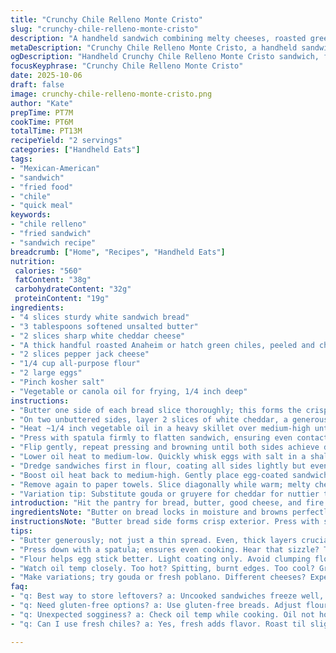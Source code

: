 ```yaml
---
title: "Crunchy Chile Relleno Monte Cristo"
slug: "crunchy-chile-relleno-monte-cristo"
description: "A handheld sandwich combining melty cheeses, roasted green chiles, and a golden, crisp exterior. Bread buttered outside, layered with sharp cheddar and pepper jack hiding a hearty chile filling. Twice cooked—first seared, then battered and fried—until crunchy, all wrapped in a custard-like egg coating. Vegetable oil provides the crisp crust. Mastering the flips and timing is key to avoid soggy bread or raw centers. Alter cheese types or chiles to change heat or creaminess. Quick prep, about 10 minutes total. Serves two hungry eaters."
metaDescription: "Crunchy Chile Relleno Monte Cristo, a handheld sandwich with melty cheese, green chiles, golden crisp crust. Quick prep, big flavor."
ogDescription: "Handheld Crunchy Chile Relleno Monte Cristo sandwich, featuring roasted chiles, melty cheeses, and a crunching exterior. Quick, satisfying."
focusKeyphrase: "Crunchy Chile Relleno Monte Cristo"
date: 2025-10-06
draft: false
image: crunchy-chile-relleno-monte-cristo.png
author: "Kate"
prepTime: PT7M
cookTime: PT6M
totalTime: PT13M
recipeYield: "2 servings"
categories: ["Handheld Eats"]
tags:
- "Mexican-American"
- "sandwich"
- "fried food"
- "chile"
- "quick meal"
keywords:
- "chile relleno"
- "fried sandwich"
- "sandwich recipe"
breadcrumb: ["Home", "Recipes", "Handheld Eats"]
nutrition: 
 calories: "560"
 fatContent: "38g"
 carbohydrateContent: "32g"
 proteinContent: "19g"
ingredients:
- "4 slices sturdy white sandwich bread"
- "3 tablespoons softened unsalted butter"
- "2 slices sharp white cheddar cheese"
- "A thick handful roasted Anaheim or hatch green chiles, peeled and chopped"
- "2 slices pepper jack cheese"
- "1/4 cup all-purpose flour"
- "2 large eggs"
- "Pinch kosher salt"
- "Vegetable or canola oil for frying, 1/4 inch deep"
instructions:
- "Butter one side of each bread slice thoroughly; this forms the crisp exterior. Lay butter side down on a flat surface."
- "On two unbuttered sides, layer 2 slices of white cheddar, a generous mound of roasted green chiles, then 2 slices of pepper jack. Top each with remaining bread slice, butter side out."
- "Heat ~1/4 inch vegetable oil in a heavy skillet over medium-high until shimmering but not smoking. Place sandwiches carefully, one or two at a time, depending on pan size."
- "Press with spatula firmly to flatten sandwich, ensuring even contact—hear that satisfying sizzle? Brown the bottom about 2-3 minutes; peek under to watch golden crust forming."
- "Flip gently, repeat pressing and browning until both sides achieve deep golden color, 2-3 more minutes. Remove sandwiches on paper towels to absorb excess oil. Oil may bubble vigorously—adjust heat if too aggressive."
- "Lower oil heat to medium-low. Quickly whisk eggs with salt in a shallow bowl or rimmed plate. Spread flour on another shallow dish."
- "Dredge sandwiches first in flour, coating all sides lightly but evenly. Then dunk into egg wash; coat completely, letting excess drip off but no puddles. Efficiency matters here: egg cooks fast and burns if oil too hot."
- "Boost oil heat back to medium-high. Gently place egg-coated sandwiches into oil. Watch and listen; egg will puff slightly and crisp as it cooks. Flip after golden brown, approximately 2-3 minutes each side. Finish with nice crackles and crisp edges."
- "Remove again to paper towels. Slice diagonally while warm; melty cheese should stretch between crispy sandwich halves. Serve immediately for best texture."
- "Variation tip: Substitute gouda or gruyere for cheddar for nuttier tone. Use fresh poblano strips if Anaheim unavailable. Too much oil absorption? Lower heat, pat sandwiches dry between steps."
introduction: "Hit the pantry for bread, butter, good cheese, and fire up the stove. Two sandwiches ready to transform with roasted green chiles tucked between melty cheddar and pepper jack slices. Buttered bread outside, crisped first over medium-high oil. Press until that golden crackle signals progress—texture is everything here. Then comes the magic: a quick dredge in flour and egg wash, fried again, double-layered crunch, custardy coating sealing in heat and melted cheese. Oil temperature dance is crucial; too hot, and burnt edges, too cool, greasy sog. Use sharp cheddar for punch; the pepper jack adds sneaky spice. Green chiles give herbaceous, smoky pop. Fast, efficient—get ready for hands-on flips and crispy rewards."
ingredientsNote: "Butter on bread locks in moisture and browns perfectly; don't skimp and spread unevenly or soggy patches appear. Pick bread with some heft—white sandwich bread holds up well; sourdough or brioche will alter firmness or sweetness. Cheeses: sharp cheddar brings firmness and tang; pepper jack melts with mild heat—swap for mozzarella and blend in jalapeño if milder heat preferred. Roasted green chiles add roasted flavor and texture contrast; canned green chilies suffice but fresh roasted makes a better crunch. Flour and egg bath is essential for that crispy custard-like outer shell. Vegetable oil or canola preferred for high smoke points; olive oil burns too fast. Salt eggs well to season crust evenly. Adjust ingredients to taste and shelf availability; cheeses and chiles flexible."
instructionsNote: "Butter bread side forms crisp exterior. Press with spatula during searing; flapping bread leads to uneven crust and sogginess. Flip only once or twice—too many flips lose oil heat and damage sandwich integrity. Listen for steady sizzle, not roar—oil too hot? Lower immediately to avoid burned crust. After first crisping, remove to paper towel to shed excess oil—improves texture. Flour bath before egg prevents slippery coating and helps egg stick; coating must be thin, not clumpy, to avoid gummy edges. Egg bath should be fresh and salty—season for flavor. Fry times are approximate—watch edges for deep golden, holes in egg crust set, and sandwich feels firm yet springy under spatula. Serve hot. Leftovers lose crispness fast."
tips:
- "Butter generously; not just a thin spread. Even, thick layers crucial for crunch. Pick bread with enough heft. Don't use flimsy bread, it collapses."
- "Press down with a spatula; ensures even cooking. Hear that sizzle? That's progress. If edges burn, lower heat. Protect crispiness throughout."
- "Flour helps egg stick better. Light coating only. Avoid clumping flour. Don't skip the egg wash; it forms that custardy layer. Essential for texture."
- "Watch oil temp closely. Too hot? Spitting, burnt edges. Too cool? Greasy, soggy. Adjust on the fly; medium-high, check every minute."
- "Make variations; try gouda or fresh poblano. Different cheeses? Expect varied melting. Culinary creativity keeps it exciting. Don't stress; improvisation works!"
faq:
- "q: Best way to store leftovers? a: Uncooked sandwiches freeze well, wrap tightly. Cooked sandwiches lose crunch; refrigerate, reheat in skillet."
- "q: Need gluten-free options? a: Use gluten-free breads. Adjust flour choice, find alternatives that hold up well. Experiment for best results."
- "q: Unexpected sogginess? a: Check oil temp while cooking. Oil not hot enough? Might absorb too much; flip too often increases sogginess."
- "q: Can I use fresh chiles? a: Yes, fresh adds flavor. Roast til slightly charred. Use Anaheim for gentler heat or poblano for depth."

---
```

